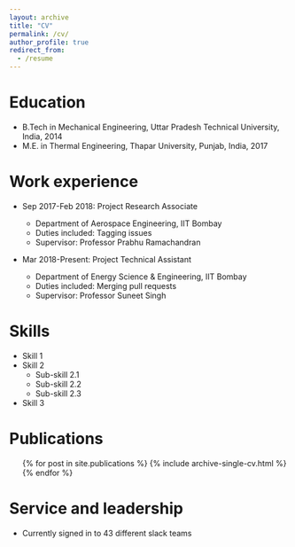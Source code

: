 ```yaml
---
layout: archive
title: "CV"
permalink: /cv/
author_profile: true
redirect_from:
  - /resume
---
```


Education
======
* B.Tech in Mechanical Engineering, Uttar Pradesh Technical University, India, 2014
* M.E. in Thermal Engineering, Thapar University, Punjab, India, 2017

Work experience
======
* Sep 2017-Feb 2018: Project Research Associate
  * Department of Aerospace Engineering, IIT Bombay
  * Duties included: Tagging issues
  * Supervisor: Professor Prabhu Ramachandran

* Mar 2018-Present: Project Technical Assistant
  * Department of Energy Science & Engineering, IIT Bombay
  * Duties included: Merging pull requests
  * Supervisor: Professor Suneet Singh
  
Skills
======
* Skill 1
* Skill 2
  * Sub-skill 2.1
  * Sub-skill 2.2
  * Sub-skill 2.3
* Skill 3

Publications
======
  <ul>{% for post in site.publications %}
    {% include archive-single-cv.html %}
  {% endfor %}</ul>
  

Service and leadership
======
* Currently signed in to 43 different slack teams
